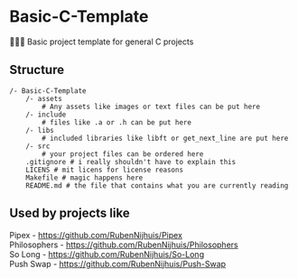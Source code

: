 # Basic-C-Template
👨🏽‍🍳 Basic project template for general C projects

## Structure
```
/- Basic-C-Template
    /- assets
        # Any assets like images or text files can be put here
    /- include
        # files like .a or .h can be put here
    /- libs
        # included libraries like libft or get_next_line are put here
    /- src
        # your project files can be ordered here
    .gitignore # i really shouldn't have to explain this
    LICENS # mit licens for license reasons
    Makefile # magic happens here
    README.md # the file that contains what you are currently reading
```

## Used by projects like
Pipex - https://github.com/RubenNijhuis/Pipex <br>
Philosophers - https://github.com/RubenNijhuis/Philosophers <br>
So Long - https://github.com/RubenNijhuis/So-Long <br>
Push Swap - https://github.com/RubenNijhuis/Push-Swap <br>
